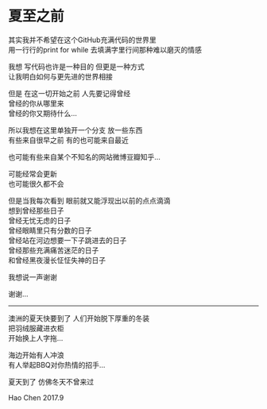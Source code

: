 # 夏至之前


其实我并不希望在这个GitHub充满代码的世界里  
用一行行的print for while 去填满字里行间那种难以磨灭的情感  

我想 写代码也许是一种目的 但更是一种方式  
让我明白如何与更先进的世界相接  

但是 在这一切开始之前 人先要记得曾经  
曾经的你从哪里来  
曾经的你又期待什么...  

所以我想在这里单独开一个分支 放一些东西  
有些来自很早之前 有的也可能来自最近  

也可能有些来自某个不知名的网站微博豆瓣知乎...  

可能经常会更新  
也可能很久都不会   

但是当我每次看到 眼前就又能浮现出以前的点点滴滴   
想到曾经那些日子   
曾经无忧无虑的日子  
曾经眼睛里只有分数的日子   
曾经站在河边想要一下子跳进去的日子   
曾经那些充满痛苦迷茫的日子   
和曾经黑夜漫长怔怔失神的日子     

我想说一声谢谢 
  
    
      
谢谢...  

--------------
澳洲的夏天快要到了 
人们开始脱下厚重的冬装  
把羽绒服藏进衣柜  
开始换上人字拖...  
   
海边开始有人冲浪  
有人举起BBQ对你热情的招手...  


夏天到了 仿佛冬天不曾来过

Hao Chen
2017.9
